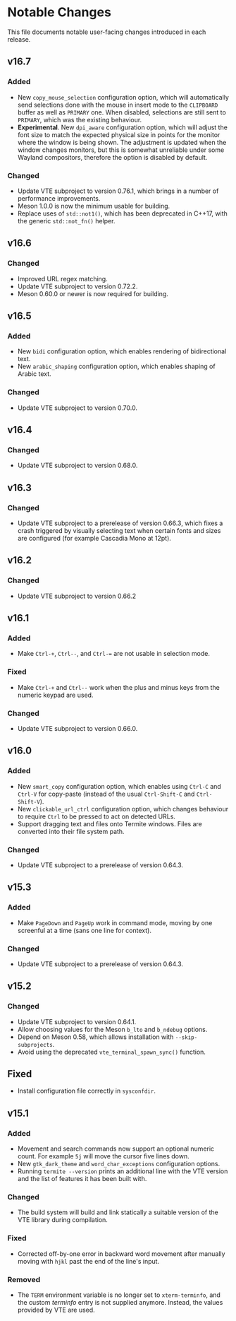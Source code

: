 # Notable Changes

This file documents notable user-facing changes introduced in each release.

## v16.7

### Added

- New `copy_mouse_selection` configuration option, which will automatically
  send selections done with the mouse in insert mode to the `CLIPBOARD`
  buffer as well as `PRIMARY` one. When disabled, selections are still
  sent to `PRIMARY`, which was the existing behaviour.
- **Experimental**. New `dpi_aware` configuration option, which will adjust
  the font size to match the expected physical size in points for the
  monitor where the window is being shown. The adjustment is updated when
  the window changes monitors, but this is somewhat unreliable under some
  Wayland compositors, therefore the option is disabled by default.

### Changed

- Update VTE subproject to version 0.76.1, which brings in a number of
  performance improvements.
- Meson 1.0.0 is now the minimum usable for building.
- Replace uses of `std::not1()`, which has been deprecated in C++17,
  with the generic `std::not_fn()` helper.


## v16.6

### Changed

- Improved URL regex matching.
- Update VTE subproject to version 0.72.2.
- Meson 0.60.0 or newer is now required for building.


## v16.5

### Added

- New `bidi` configuration option, which enables rendering of
  bidirectional text.
- New `arabic_shaping` configuration option, which enables shaping of
  Arabic text.

### Changed

- Update VTE subproject to version 0.70.0.


## v16.4

### Changed

- Update VTE subproject to version 0.68.0.


## v16.3

### Changed

- Update VTE subproject to a prerelease of version 0.66.3, which fixes
  a crash triggered by visually selecting text when certain fonts and
  sizes are configured (for example Cascadia Mono at 12pt).


## v16.2

### Changed

- Update VTE subproject to version 0.66.2


## v16.1

### Added

- Make `Ctrl-+`, `Ctrl--`, and `Ctrl-=` are not usable in selection mode.

### Fixed

- Make `Ctrl-+` and `Ctrl--` work when the plus and minus keys from the
  numeric keypad are used.

### Changed

- Update VTE subproject to version 0.66.0.


## v16.0

### Added

- New `smart_copy` configuration option, which enables using `Ctrl-C` and
  `Ctrl-V` for copy-paste (instead of the usual `Ctrl-Shift-C` and
  `Ctrl-Shift-V`).
- New `clickable_url_ctrl` configuration option, which changes behaviour
  to require `Ctrl` to be pressed to act on detected URLs.
- Support dragging text and files onto Termite windows. Files are converted
  into their file system path.

### Changed

- Update VTE subproject to a prerelease of version 0.64.3.


## v15.3

### Added

- Make `PageDown` and `PageUp` work in command mode, moving by one screenful
  at a time (sans one line for context).

### Changed

- Update VTE subproject to a prerelease of version 0.64.3.


## v15.2

### Changed

- Update VTE subproject to version 0.64.1.
- Allow choosing values for the Meson `b_lto` and `b_ndebug` options.
- Depend on Meson 0.58, which allows installation with `--skip-subprojects`.
- Avoid using the deprecated `vte_terminal_spawn_sync()` function.

## Fixed

- Install configuration file correctly in `sysconfdir`.


## v15.1

### Added

- Movement and search commands now support an optional numeric count. For
  example `5j` will move the cursor five lines down.
- New `gtk_dark_theme` and `word_char_exceptions` configuration options.
- Running `termite --version` prints an additional line with the VTE version
  and the list of features it has been built with.

### Changed

- The build system will build and link statically a suitable version of
  the VTE library during compilation.

### Fixed

- Corrected off-by-one error in backward word movement after manually moving
  with `hjkl` past the end of the line's input.

### Removed

- The `TERM` environment variable is no longer set to `xterm-terminfo`, and
  the custom _terminfo_ entry is not supplied anymore. Instead, the values
  provided by VTE are used.

